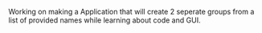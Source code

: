 Working on making a Application that will create 2 seperate groups from a list of provided names while learning about code and GUI.
